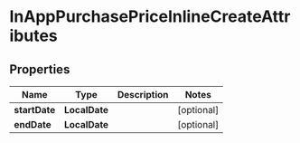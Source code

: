 

# InAppPurchasePriceInlineCreateAttributes


## Properties

| Name | Type | Description | Notes |
|------------ | ------------- | ------------- | -------------|
|**startDate** | **LocalDate** |  |  [optional] |
|**endDate** | **LocalDate** |  |  [optional] |



